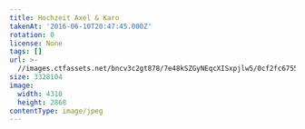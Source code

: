 ```yaml
---
title: Hochzeit Axel & Karo
takenAt: '2016-06-10T20:47:45.000Z'
rotation: 0
license: None
tags: []
url: >-
  //images.ctfassets.net/bncv3c2gt878/7e48kSZGyNEqcXISxpjlw5/0cf2fc675535672b0fa9d20c5db35c60/hochzeit-axel--karo_27562553904_o
size: 3328104
image:
  width: 4310
  height: 2868
contentType: image/jpeg
---
```


